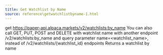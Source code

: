 ```yaml
---
title: Get Watchlist by Name
source: reference\getwatchlistbyname-1.html
---
```


get https://paper-api.alpaca.markets/v2/watchlists:by_name
You can also call GET, PUT, POST and DELETE with watchlist name with another endpoint /v2/watchlists:by_name and query parameter name=<watchlist_name>, instead of /v2/watchlists/{watchlist_id} endpoints
Returns a watchlist by name
